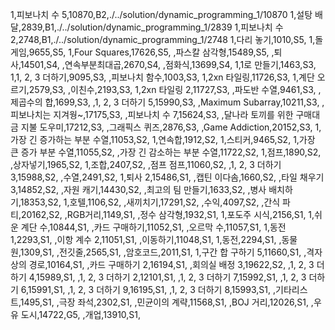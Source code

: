 1,피보나치 수 5,10870,B2,./../solution/dynamic_programming_1/10870
1,설탕 배달,2839,B1,./../solution/dynamic_programming_1/2839
1,피보나치 수 2,2748,B1,./../solution/dynamic_programming_1/2748
1,다리 놓기,1010,S5,
1,돌 게임,9655,S5,
1,Four Squares,17626,S5,
,파스칼 삼각형,15489,S5,
,퇴사,14501,S4,
,연속부분최대곱,2670,S4,
,점화식,13699,S4,
1,1로 만들기,1463,S3,
1,1, 2, 3 더하기,9095,S3,
,피보나치 함수,1003,S3,
1,2xn 타일링,11726,S3,
1,계단 오르기,2579,S3,
,이친수,2193,S3,
1,2xn 타일링 2,11727,S3,
,파도반 수열,9461,S3,
,제곱수의 합,1699,S3,
,1, 2, 3 더하기 5,15990,S3,
,Maximum Subarray,10211,S3,
,피보나치는 지겨웡~,17175,S3,
,피보나치 수 7,15624,S3,
,달나라 토끼를 위한 구매대금 지불 도우미,17212,S3,
,그래픽스 퀴즈,2876,S3,
,Game Addiction,20152,S3,
1,가장 긴 증가하는 부분 수열,11053,S2,
1,연속합,1912,S2,
1,스티커,9465,S2,
1,가장 큰 증가 부분 수열,11055,S2,
,가장 긴 감소하는 부분 수열,11722,S2,
1,점프,1890,S2,
,상자넣기,1965,S2,
1,조합,2407,S2,
,점프 점프,11060,S2,
,1, 2, 3 더하기 3,15988,S2,
,수열,2491,S2,
1,퇴사 2,15486,S1,
,캡틴 이다솜,1660,S2,
,타일 채우기 3,14852,S2,
,자원 캐기,14430,S2,
,최고의 팀 만들기,1633,S2,
,병사 배치하기,18353,S2,
1,호텔,1106,S2,
,새끼치기,17291,S2,
,수익,4097,S2,
,간식 파티,20162,S2,
,RGB거리,1149,S1,
,정수 삼각형,1932,S1,
1,포도주 시식,2156,S1,
1,쉬운 계단 수,10844,S1,
,카드 구매하기,11052,S1,
,오르막 수,11057,S1,
1,동전 1,2293,S1,
,이항 계수 2,11051,S1,
,이동하기,11048,S1,
1,동전,2294,S1,
,동물원,1309,S1,
,전깃줄,2565,S1,
,암호코드,2011,S1,
1,구간 합 구하기 5,11660,S1,
,격자상의 경로,10164,S1,
,카드 구매하기 2,16194,S1,
,회의실 배정 3,19622,S2,
,1, 2, 3 더하기 4,15989,S1,
,1, 2, 3 더하기 2,12101,S1,
,1, 2, 3 더하기 7,15992,S1,
,1, 2, 3 더하기 6,15991,S1,
,1, 2, 3 더하기 9,16195,S1,
,1, 2, 3 더하기 8,15993,S1,
,기타리스트,1495,S1,
,극장 좌석,2302,S1,
,민균이의 계략,11568,S1,
,BOJ 거리,12026,S1,
,우유 도시,14722,G5,
,개업,13910,S1,

